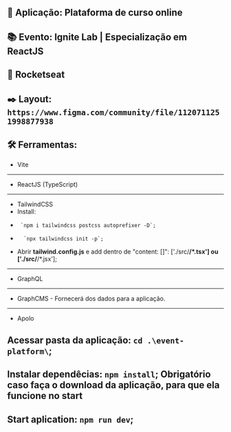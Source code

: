 ## 📲 Aplicação: **Plataforma de curso online**
## 📚 Evento: Ignite Lab | Especialização em ReactJS
## 🚀 Rocketseat
## ✒️ Layout: `https://www.figma.com/community/file/1120711251998877938`

## 🛠 Ferramentas: 
- Vite
----------
- ReactJS (TypeScript)
----------
- TailwindCSS
-  Install: 
-      `npm i tailwindcss postcss autoprefixer -D`; 
-       `npx tailwindcss init -p`;
-  Abrir **tailwind.config.js** e add dentro de "content: []": ['./src/**/*.tsx'] ou ['./src/**/*.jsx'];
----------
- GraphQL
----------
- GraphCMS - Fornecerá dos dados para a aplicação.
----------
- Apolo
 
 ## Acessar pasta da aplicação: `cd .\event-platform\`;
 ## Instalar dependêcias: `npm install`; **Obrigatório caso faça o download da aplicação, para que ela funcione no start**
 ## Start aplication: `npm run dev`;
